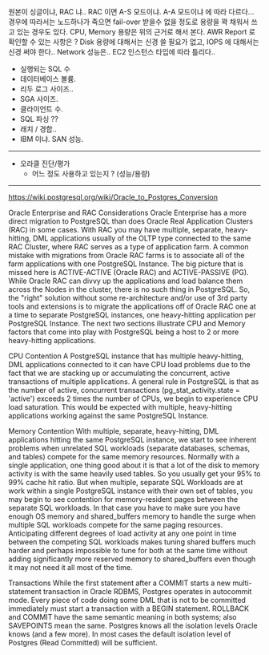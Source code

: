 
원본이 싱글이냐, RAC 냐.. RAC 이면 A-S 모드이냐. A-A 모드이냐 에 따라 다르다... 경우에 따라서는 노드하나가 죽으면 fail-over 받을수 없을 정도로 용량을 꽉 채워서 쓰고 있는 경우도 있다. 
CPU, Memory 용량은 위의 근거로 해서 본다.
AWR Report 로 확인할 수 있는 사항은 ?
Disk 용량에 대해서는 신경 쓸 필요가 없고, IOPS 에 대해서는 신경 써야 한다..
Network 성능은.. EC2 인스턴스 타입에 따라 틀리다.. 

* 실행되는 SQL 수
* 데이터베이스 볼륨.
* 리두 로그 사이즈..
* SGA 사이즈.
* 클라이언트 수.
* SQL 파싱 ??
* 래치 / 경합..
* IBM 이냐. SAN 성능.
----------------------------
  - 오라클 진단/평가
      - 어느 정도 사용하고 있는지 ? (성능/용량)
      
      
-----
https://wiki.postgresql.org/wiki/Oracle_to_Postgres_Conversion

Oracle Enterprise and RAC Considerations
Oracle Enterprise has a more direct migration to PostgreSQL than does Oracle Real Application Clusters (RAC) in some cases. With RAC you may have multiple, separate, heavy-hitting, DML applications usually of the OLTP type connected to the same RAC Cluster, where RAC serves as a type of application farm. A common mistake with migrations from Oracle RAC farms is to associate all of the farm applications with one PostgreSQL Instance. The big picture that is missed here is ACTIVE-ACTIVE (Oracle RAC) and ACTIVE-PASSIVE (PG). While Oracle RAC can divvy up the applications and load balance them across the Nodes in the cluster, there is no such thing in PostgreSQL. So, the "right" solution without some re-architecture and/or use of 3rd party tools and extensions is to migrate the applications off of Oracle RAC one at a time to separate PostgreSQL instances, one heavy-hitting application per PostgreSQL Instance. The next two sections illustrate CPU and Memory factors that come into play with PostgreSQL being a host to 2 or more heavy-hitting applications.

CPU Contention
A PostgreSQL instance that has multiple heavy-hitting, DML applications connected to it can have CPU load problems due to the fact that we are stacking up or accumulating the concurrent, active transactions of multiple applications. A general rule in PostgreSQL is that as the number of active, concurrent transactions (pg_stat_activity.state = 'active') exceeds 2 times the number of CPUs, we begin to experience CPU load saturation. This would be expected with multiple, heavy-hitting applications working against the same PostgreSQL Instance.

Memory Contention
With multiple, separate, heavy-hitting, DML applications hitting the same PostgreSQL instance, we start to see inherent problems when unrelated SQL workloads (separate databases, schemas, and tables) compete for the same memory resources. Normally with a single application, one thing good about it is that a lot of the disk to memory activity is with the same heavily used tables. So you usually get your 95% to 99% cache hit ratio. But when multiple, separate SQL Workloads are at work within a single PostgreSQL instance with their own set of tables, you may begin to see contention for memory-resident pages between the separate SQL workloads. In that case you have to make sure you have enough OS memory and shared_buffers memory to handle the surge when multiple SQL workloads compete for the same paging resources. Anticipating different degrees of load activity at any one point in time between the competing SQL workloads makes tuning shared buffers much harder and perhaps impossible to tune for both at the same time without adding significantly more reserved memory to shared_buffers even though it may not need it all most of the time.

Transactions
While the first statement after a COMMIT starts a new multi-statement transaction in Oracle RDBMS, Postgres operates in autocommit mode. Every piece of code doing some DML that is not to be committed immediately must start a transaction with a BEGIN statement. ROLLBACK and COMMIT have the same semantic meaning in both systems; also SAVEPOINTS mean the same. Postgres knows all the isolation levels Oracle knows (and a few more). In most cases the default isolation level of Postgres (Read Committed) will be sufficient.
